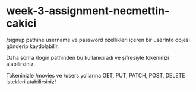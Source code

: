 # week-3-assignment-necmettin-cakici

/signup pathine username ve password özellikleri içeren bir userInfo objesi gönderip kaydolabilir.

Daha sonra /login pathinden bu kullanıcı adı ve şifresiyle tokeninizi alabilirsiniz.

Tokeninizle /movies ve /users yollarına GET, PUT, PATCH, POST, DELETE istekleri atabilirsiniz!
